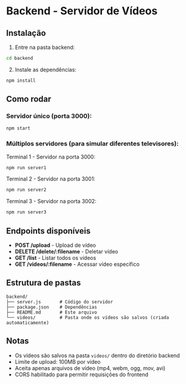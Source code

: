 # Backend - Servidor de Vídeos

## Instalação

1. Entre na pasta backend:
```bash
cd backend
```

2. Instale as dependências:
```bash
npm install
```

## Como rodar

### Servidor único (porta 3000):
```bash
npm start
```

### Múltiplos servidores (para simular diferentes televisores):

Terminal 1 - Servidor na porta 3000:
```bash
npm run server1
```

Terminal 2 - Servidor na porta 3001:
```bash
npm run server2
```

Terminal 3 - Servidor na porta 3002:
```bash
npm run server3
```

## Endpoints disponíveis

- **POST /upload** - Upload de vídeo
- **DELETE /delete/:filename** - Deletar vídeo
- **GET /list** - Listar todos os vídeos
- **GET /videos/:filename** - Acessar vídeo específico

## Estrutura de pastas

```
backend/
├── server.js       # Código do servidor
├── package.json    # Dependências
├── README.md       # Este arquivo
└── videos/         # Pasta onde os vídeos são salvos (criada automaticamente)
```

## Notas

- Os vídeos são salvos na pasta `videos/` dentro do diretório backend
- Limite de upload: 100MB por vídeo
- Aceita apenas arquivos de vídeo (mp4, webm, ogg, mov, avi)
- CORS habilitado para permitir requisições do frontend